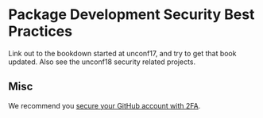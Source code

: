 # Package Development Security Best Practices

Link out to the bookdown started at unconf17, and try to get that book updated. Also see the unconf18 security related projects.

## Misc

We recommend you [secure your GitHub account with 2FA](https://help.github.com/articles/securing-your-account-with-two-factor-authentication-2fa/).


